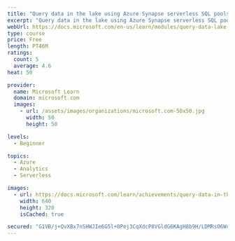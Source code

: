 ```yaml
---
title: "Query data in the lake using Azure Synapse serverless SQL pools"
excerpt: "Query data in the lake using Azure Synapse serverless SQL pools"
webUrl: https://docs.microsoft.com/en-us/learn/modules/query-data-lake-using-azure-synapse-serverless-sql-pools/
type: course
price: Free
length: PT46M
ratings:
  count: 5
  average: 4.6
heat: 50

provider:
  name: Microsoft Learn
  domain: microsoft.com
  images:
    - url: /assets/images/organizations/microsoft.com-50x50.jpg
      width: 50
      height: 50

levels:
  - Beginner

topics:
  - Azure
  - Analytics
  - Serverless

images:
  - url: https://docs.microsoft.com/learn/achievements/query-data-in-the-lake-using-azure-synapse-serverless-sql-pools-social.png
    width: 640
    height: 320
    isCached: true

secured: "G1VB/j+QvXBx7nSHWJIe6G5l+0Pej3CqXdcP8VGldG6KAgH8b9H/LDMRsO6WcS3sMIX1GQiRZUjw8C4XdIzDMyZOLbwWySrgHyjC+PFZSeEtnxknFHweBb/Oi9FhuFGkqDwf+j5RH5SMLyEbEdEOPIXZHiEukknn25MnXM012I0a5ggInBKL+0p5lcIJNE59GSAgUU1+BnbPORhDkVlfzoSJC0Sj12FaYYsorUaVe6cWX/AFHNBC8yAex90DERvESpsiTHZvKY0wtuZSVehYI5T7Rkr5CzPObsPIBopSsdkynBCC4ps+DWR53fqZs7heqHg3Idn/fFNuRjFxlj19hV8fh5+MKje9ZxERgjYaN8R0h7chYNuKjq7vyBA3xviB0m/4qfR6RuPnBEcVPZWDytR5RoeXyxamXxgj/AyXjHI=;Pmyy0S/QixiT/wIKeS3xCQ=="
---
```


